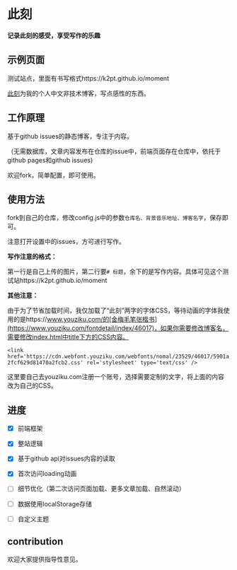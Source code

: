 # 此刻

**记录此刻的感受，享受写作的乐趣**



## 示例页面

测试站点，里面有书写格式https://k2pt.github.io/moment

[此刻](https://html50.github.io/moment)为我的个人中文非技术博客，写点感性的东西。



## 工作原理

基于github issues的静态博客，专注于内容。

（无需数据库，文章内容发布在仓库的issue中，前端页面存在仓库中，依托于github pages和github issues)

欢迎fork，简单配置，即可使用。



## 使用方法

fork到自己的仓库，修改config.js中的参数`仓库名、背景音乐地址、博客名字`，保存即可。

注意打开设置中的issues，方可进行写作。



**写作注意的格式：**

第一行是自己上传的图片，第二行要`# 标题`，余下的是写作内容。具体可见这个测试站https://k2pt.github.io/moment



**其他注意：**

由于为了节省加载时间，我仅加载了“此刻”两字的字体CSS，等待动画的字体我使用的是https://www.youziku.com/的[金梅毛笔张楷书](https://www.youziku.com/fontdetail/index/46017)，如果你需要修改博客名，需要修改index.html中title下方的CSS内容。

`<link href='https://cdn.webfont.youziku.com/webfonts/nomal/23529/46017/5901a2fcf629d81470a2fcb2.css' rel='stylesheet' type='text/css' />`

这里要自己去youziku.com注册一个账号，选择需要定制的文字，将上面的内容改为自己的CSS。



## 进度


- [x] 前端框架
- [x] 整站逻辑
- [x] 基于github api对issues内容的读取
- [x] 首次访问loading动画
- [ ] 细节优化（第二次访问页面加载、更多文章加载、自然滚动）
- [ ] 数据使用localStorage存储
- [ ] 自定义主题




## contribution

欢迎大家提供指导性意见。



